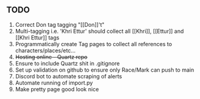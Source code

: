 ## TODO ##

1. Correct Don tag tagging "[[Don]]'t"
2. Multi-tagging i.e. 'Khri Ettur' should collect all [[Khri]], [[Ettur]] and [[Khri Ettur]] tags
3. Programmatically create Tag pages to collect all references to characters/places/etc...
4. ~~Hosting online - Quartz repo~~
5. Ensure to include Quartz shit in .gitignore
6. Set up validation on github to ensure only Race/Mark can push to main
7. Discord bot to automate scraping of alerts
8. Automate running of import.py
9. Make pretty page good look nice